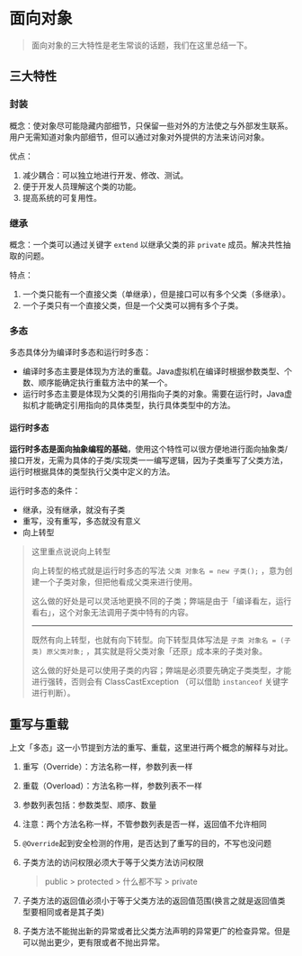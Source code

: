 # 面向对象

> 面向对象的三大特性是老生常谈的话题，我们在这里总结一下。

## 三大特性

### 封装

概念：使对象尽可能隐藏内部细节，只保留一些对外的方法使之与外部发生联系。用户无需知道对象内部细节，但可以通过对象对外提供的方法来访问对象。

优点：

1. 减少耦合：可以独立地进行开发、修改、测试。
2. 便于开发人员理解这个类的功能。
3. 提高系统的可复用性。

### 继承

概念：一个类可以通过关键字 `extend` 以继承父类的非 `private` 成员。解决共性抽取的问题。

特点：

1. 一个类只能有一个直接父类（单继承），但是接口可以有多个父类（多继承）。
2. 一个子类只有一个直接父类，但是一个父类可以拥有多个子类。

### 多态

多态具体分为编译时多态和运行时多态：

- 编译时多态主要是体现为方法的重载。Java虚拟机在编译时根据参数类型、个数、顺序能确定执行重载方法中的某一个。
- 运行时多态主要是体现为父类的引用指向子类的对象。需要在运行时，Java虚拟机才能确定引用指向的具体类型，执行具体类型中的方法。

#### 运行时多态

**运行时多态是面向抽象编程的基础**，使用这个特性可以很方便地进行面向抽象类/接口开发，无需为具体的子类/实现类一一编写逻辑，因为子类重写了父类方法，运行时根据具体的类型执行父类中定义的方法。

运行时多态的条件：

- 继承，没有继承，就没有子类
- 重写，没有重写，多态就没有意义
- 向上转型

> 这里重点说说向上转型
>
> 向上转型的格式就是运行时多态的写法 `父类 对象名 = new 子类();` ，意为创建一个子类对象，但把他看成父类来进行使用。
>
> 这么做的好处是可以灵活地更换不同的子类；弊端是由于「编译看左，运行看右」，这个对象无法调用子类中特有的内容。
>
> ---
>
> 既然有向上转型，也就有向下转型。向下转型具体写法是 `子类 对象名 = (子类) 原父类对象;` ，其实就是将父类对象「还原」成本来的子类对象。
>
> 这么做的好处是可以使用子类的内容；弊端是必须要先确定子类类型，才能进行强转，否则会有 ClassCastException （可以借助 `instanceof` 关键字进行判断）。

## 重写与重载

上文「多态」这一小节提到方法的重写、重载，这里进行两个概念的解释与对比。

1. 重写（Override）：方法名称一样，参数列表一样

2. 重载（Overload）：方法名称一样，参数列表不一样

3. 参数列表包括：参数类型、顺序、数量

4. 注意：两个方法名称一样，不管参数列表是否一样，返回值不允许相同

5. `@Override`起到安全检测的作用，是否达到了重写的目的，不写也没问题

6. 子类方法的访问权限必须大于等于父类方法访问权限

   > public > protected > 什么都不写 > private

7. 子类方法的返回值必须小于等于父类方法的返回值范围(换言之就是返回值类型要相同或者是其子类)

8. 子类方法不能抛出新的异常或者比父类方法声明的异常更广的检查异常。但是可以抛出更少，更有限或者不抛出异常。



